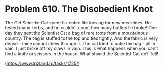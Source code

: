 # Problem 610. The Disobedient Knot

The Old Scientist Cat spent his entire life looking for new medicines. He tested many herbs, and he couldn’t count how many bottles he broke! One day they sent the Scientist Cat a bag of rare roots from a mountainous country. The bag is stuffed to the top and tied tightly. And the fabric is very dense - mice cannot chew through it. The cat tried to untie the bag - all in vain. I just broke off my claws in vain. This is what happens when you can’t find a knife or scissors in the house. What should the Scientist Cat do? Tell!

(https://www.trizland.ru/tasks/1725/)
